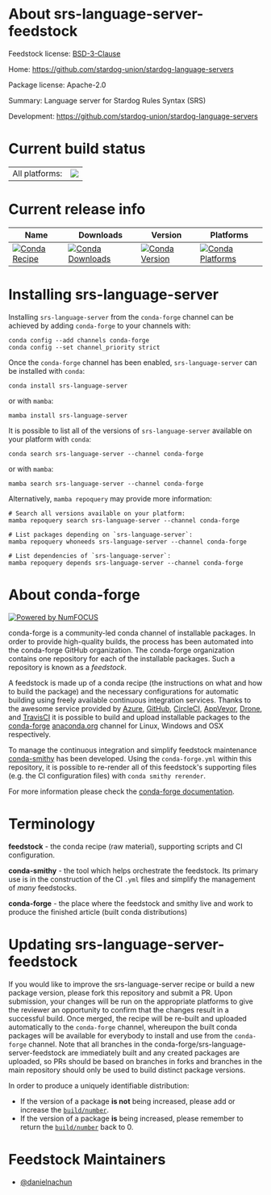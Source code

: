 About srs-language-server-feedstock
===================================

Feedstock license: [BSD-3-Clause](https://github.com/conda-forge/srs-language-server-feedstock/blob/main/LICENSE.txt)

Home: https://github.com/stardog-union/stardog-language-servers

Package license: Apache-2.0

Summary: Language server for Stardog Rules Syntax (SRS)

Development: https://github.com/stardog-union/stardog-language-servers

Current build status
====================


<table><tr><td>All platforms:</td>
    <td>
      <a href="https://dev.azure.com/conda-forge/feedstock-builds/_build/latest?definitionId=24386&branchName=main">
        <img src="https://dev.azure.com/conda-forge/feedstock-builds/_apis/build/status/srs-language-server-feedstock?branchName=main">
      </a>
    </td>
  </tr>
</table>

Current release info
====================

| Name | Downloads | Version | Platforms |
| --- | --- | --- | --- |
| [![Conda Recipe](https://img.shields.io/badge/recipe-srs--language--server-green.svg)](https://anaconda.org/conda-forge/srs-language-server) | [![Conda Downloads](https://img.shields.io/conda/dn/conda-forge/srs-language-server.svg)](https://anaconda.org/conda-forge/srs-language-server) | [![Conda Version](https://img.shields.io/conda/vn/conda-forge/srs-language-server.svg)](https://anaconda.org/conda-forge/srs-language-server) | [![Conda Platforms](https://img.shields.io/conda/pn/conda-forge/srs-language-server.svg)](https://anaconda.org/conda-forge/srs-language-server) |

Installing srs-language-server
==============================

Installing `srs-language-server` from the `conda-forge` channel can be achieved by adding `conda-forge` to your channels with:

```
conda config --add channels conda-forge
conda config --set channel_priority strict
```

Once the `conda-forge` channel has been enabled, `srs-language-server` can be installed with `conda`:

```
conda install srs-language-server
```

or with `mamba`:

```
mamba install srs-language-server
```

It is possible to list all of the versions of `srs-language-server` available on your platform with `conda`:

```
conda search srs-language-server --channel conda-forge
```

or with `mamba`:

```
mamba search srs-language-server --channel conda-forge
```

Alternatively, `mamba repoquery` may provide more information:

```
# Search all versions available on your platform:
mamba repoquery search srs-language-server --channel conda-forge

# List packages depending on `srs-language-server`:
mamba repoquery whoneeds srs-language-server --channel conda-forge

# List dependencies of `srs-language-server`:
mamba repoquery depends srs-language-server --channel conda-forge
```


About conda-forge
=================

[![Powered by
NumFOCUS](https://img.shields.io/badge/powered%20by-NumFOCUS-orange.svg?style=flat&colorA=E1523D&colorB=007D8A)](https://numfocus.org)

conda-forge is a community-led conda channel of installable packages.
In order to provide high-quality builds, the process has been automated into the
conda-forge GitHub organization. The conda-forge organization contains one repository
for each of the installable packages. Such a repository is known as a *feedstock*.

A feedstock is made up of a conda recipe (the instructions on what and how to build
the package) and the necessary configurations for automatic building using freely
available continuous integration services. Thanks to the awesome service provided by
[Azure](https://azure.microsoft.com/en-us/services/devops/), [GitHub](https://github.com/),
[CircleCI](https://circleci.com/), [AppVeyor](https://www.appveyor.com/),
[Drone](https://cloud.drone.io/welcome), and [TravisCI](https://travis-ci.com/)
it is possible to build and upload installable packages to the
[conda-forge](https://anaconda.org/conda-forge) [anaconda.org](https://anaconda.org/)
channel for Linux, Windows and OSX respectively.

To manage the continuous integration and simplify feedstock maintenance
[conda-smithy](https://github.com/conda-forge/conda-smithy) has been developed.
Using the ``conda-forge.yml`` within this repository, it is possible to re-render all of
this feedstock's supporting files (e.g. the CI configuration files) with ``conda smithy rerender``.

For more information please check the [conda-forge documentation](https://conda-forge.org/docs/).

Terminology
===========

**feedstock** - the conda recipe (raw material), supporting scripts and CI configuration.

**conda-smithy** - the tool which helps orchestrate the feedstock.
                   Its primary use is in the construction of the CI ``.yml`` files
                   and simplify the management of *many* feedstocks.

**conda-forge** - the place where the feedstock and smithy live and work to
                  produce the finished article (built conda distributions)


Updating srs-language-server-feedstock
======================================

If you would like to improve the srs-language-server recipe or build a new
package version, please fork this repository and submit a PR. Upon submission,
your changes will be run on the appropriate platforms to give the reviewer an
opportunity to confirm that the changes result in a successful build. Once
merged, the recipe will be re-built and uploaded automatically to the
`conda-forge` channel, whereupon the built conda packages will be available for
everybody to install and use from the `conda-forge` channel.
Note that all branches in the conda-forge/srs-language-server-feedstock are
immediately built and any created packages are uploaded, so PRs should be based
on branches in forks and branches in the main repository should only be used to
build distinct package versions.

In order to produce a uniquely identifiable distribution:
 * If the version of a package **is not** being increased, please add or increase
   the [``build/number``](https://docs.conda.io/projects/conda-build/en/latest/resources/define-metadata.html#build-number-and-string).
 * If the version of a package **is** being increased, please remember to return
   the [``build/number``](https://docs.conda.io/projects/conda-build/en/latest/resources/define-metadata.html#build-number-and-string)
   back to 0.

Feedstock Maintainers
=====================

* [@danielnachun](https://github.com/danielnachun/)

